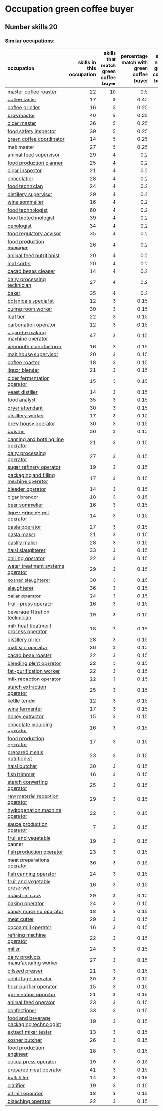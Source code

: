 # Occupation green coffee buyer
## Number skills 20
### Similar occupations:
| occupation                                                                              |   skills in this occupation |   skills that match green coffee buyer |   percentage match with green coffee buyer |   skills not in green coffee buyer |
|:----------------------------------------------------------------------------------------|----------------------------:|---------------------------------------:|-------------------------------------------:|-----------------------------------:|
| [master coffee roaster](master_coffee_roaster.md)                                       |                          22 |                                     10 |                                       0.5  |                                 12 |
| [coffee taster](coffee_taster.md)                                                       |                          17 |                                      9 |                                       0.45 |                                  8 |
| [coffee grinder](coffee_grinder.md)                                                     |                          16 |                                      5 |                                       0.25 |                                 11 |
| [brewmaster](brewmaster.md)                                                             |                          40 |                                      5 |                                       0.25 |                                 35 |
| [cider master](cider_master.md)                                                         |                          36 |                                      5 |                                       0.25 |                                 31 |
| [food safety inspector](food_safety_inspector.md)                                       |                          39 |                                      5 |                                       0.25 |                                 34 |
| [green coffee coordinator](green coffee coordinator.md)                                 |                          14 |                                      5 |                                       0.25 |                                  9 |
| [malt master](malt_master.md)                                                           |                          27 |                                      5 |                                       0.25 |                                 22 |
| [animal feed supervisor](animal_feed_supervisor.md)                                     |                          29 |                                      4 |                                       0.2  |                                 25 |
| [food production planner](food_production_planner.md)                                   |                          25 |                                      4 |                                       0.2  |                                 21 |
| [cigar inspector](cigar_inspector.md)                                                   |                          21 |                                      4 |                                       0.2  |                                 17 |
| [chocolatier](chocolatier.md)                                                           |                          28 |                                      4 |                                       0.2  |                                 24 |
| [food technician](food_technician.md)                                                   |                          24 |                                      4 |                                       0.2  |                                 20 |
| [distillery supervisor](distillery_supervisor.md)                                       |                          29 |                                      4 |                                       0.2  |                                 25 |
| [wine sommelier](wine_sommelier.md)                                                     |                          16 |                                      4 |                                       0.2  |                                 12 |
| [food technologist](food_technologist.md)                                               |                          60 |                                      4 |                                       0.2  |                                 56 |
| [food biotechnologist](food_biotechnologist.md)                                         |                          39 |                                      4 |                                       0.2  |                                 35 |
| [oenologist](oenologist.md)                                                             |                          34 |                                      4 |                                       0.2  |                                 30 |
| [food regulatory advisor](food_regulatory_advisor.md)                                   |                          35 |                                      4 |                                       0.2  |                                 31 |
| [food production manager](food_production_manager.md)                                   |                          26 |                                      4 |                                       0.2  |                                 22 |
| [animal feed nutritionist](animal_feed_nutritionist.md)                                 |                          20 |                                      4 |                                       0.2  |                                 16 |
| [leaf sorter](leaf_sorter.md)                                                           |                          20 |                                      4 |                                       0.2  |                                 16 |
| [cacao beans cleaner](cacao_beans_cleaner.md)                                           |                          14 |                                      4 |                                       0.2  |                                 10 |
| [dairy processing technician](dairy_processing_technician.md)                           |                          27 |                                      4 |                                       0.2  |                                 23 |
| [baker](baker.md)                                                                       |                          35 |                                      4 |                                       0.2  |                                 31 |
| [botanicals specialist](botanicals_specialist.md)                                       |                          12 |                                      3 |                                       0.15 |                                  9 |
| [curing room worker](curing_room_worker.md)                                             |                          30 |                                      3 |                                       0.15 |                                 27 |
| [leaf tier](leaf_tier.md)                                                               |                          22 |                                      3 |                                       0.15 |                                 19 |
| [carbonation operator](carbonation_operator.md)                                         |                          12 |                                      3 |                                       0.15 |                                  9 |
| [cigarette making machine operator](cigarette_making_machine_operator.md)               |                          47 |                                      3 |                                       0.15 |                                 44 |
| [vermouth manufacturer](vermouth_manufacturer.md)                                       |                          16 |                                      3 |                                       0.15 |                                 13 |
| [malt house supervisor](malt_house_supervisor.md)                                       |                          20 |                                      3 |                                       0.15 |                                 17 |
| [coffee roaster](coffee_roaster.md)                                                     |                          18 |                                      3 |                                       0.15 |                                 15 |
| [liquor blender](liquor_blender.md)                                                     |                          21 |                                      3 |                                       0.15 |                                 18 |
| [cider fermentation operator](cider_fermentation_operator.md)                           |                          15 |                                      3 |                                       0.15 |                                 12 |
| [yeast distiller](yeast_distiller.md)                                                   |                          14 |                                      3 |                                       0.15 |                                 11 |
| [food analyst](food_analyst.md)                                                         |                          35 |                                      3 |                                       0.15 |                                 32 |
| [dryer attendant](dryer_attendant.md)                                                   |                          30 |                                      3 |                                       0.15 |                                 27 |
| [distillery worker](distillery_worker.md)                                               |                          17 |                                      3 |                                       0.15 |                                 14 |
| [brew house operator](brew_house_operator.md)                                           |                          30 |                                      3 |                                       0.15 |                                 27 |
| [butcher](butcher.md)                                                                   |                          36 |                                      3 |                                       0.15 |                                 33 |
| [canning and bottling line operator](canning_and_bottling_line_operator.md)             |                          21 |                                      3 |                                       0.15 |                                 18 |
| [dairy processing operator](dairy_processing_operator.md)                               |                          27 |                                      3 |                                       0.15 |                                 24 |
| [sugar refinery operator](sugar_refinery_operator.md)                                   |                          19 |                                      3 |                                       0.15 |                                 16 |
| [packaging and filling machine operator](packaging_and_filling_machine_operator.md)     |                          17 |                                      3 |                                       0.15 |                                 14 |
| [blender operator](blender_operator.md)                                                 |                          14 |                                      3 |                                       0.15 |                                 11 |
| [cigar brander](cigar_brander.md)                                                       |                          18 |                                      3 |                                       0.15 |                                 15 |
| [beer sommelier](beer_sommelier.md)                                                     |                          16 |                                      3 |                                       0.15 |                                 13 |
| [liquor grinding mill operator](liquor_grinding_mill_operator.md)                       |                          14 |                                      3 |                                       0.15 |                                 11 |
| [pasta operator](pasta_operator.md)                                                     |                          27 |                                      3 |                                       0.15 |                                 24 |
| [pasta maker](pasta_maker.md)                                                           |                          21 |                                      3 |                                       0.15 |                                 18 |
| [pastry maker](pastry_maker.md)                                                         |                          28 |                                      3 |                                       0.15 |                                 25 |
| [halal slaughterer](halal_slaughterer.md)                                               |                          33 |                                      3 |                                       0.15 |                                 30 |
| [chilling operator](chilling_operator.md)                                               |                          22 |                                      3 |                                       0.15 |                                 19 |
| [water treatment systems operator](water_treatment_systems_operator.md)                 |                          29 |                                      3 |                                       0.15 |                                 26 |
| [kosher slaughterer](kosher_slaughterer.md)                                             |                          30 |                                      3 |                                       0.15 |                                 27 |
| [slaughterer](slaughterer.md)                                                           |                          36 |                                      3 |                                       0.15 |                                 33 |
| [cellar operator](cellar_operator.md)                                                   |                          24 |                                      3 |                                       0.15 |                                 21 |
| [fruit-press operator](fruit-press_operator.md)                                         |                          16 |                                      3 |                                       0.15 |                                 13 |
| [beverage filtration technician](beverage_filtration_technician.md)                     |                          19 |                                      3 |                                       0.15 |                                 16 |
| [milk heat treatment process operator](milk_heat_treatment_process_operator.md)         |                          18 |                                      3 |                                       0.15 |                                 15 |
| [distillery miller](distillery_miller.md)                                               |                          28 |                                      3 |                                       0.15 |                                 25 |
| [malt kiln operator](malt_kiln_operator.md)                                             |                          28 |                                      3 |                                       0.15 |                                 25 |
| [cacao bean roaster](cacao_bean_roaster.md)                                             |                          22 |                                      3 |                                       0.15 |                                 19 |
| [blending plant operator](blending_plant_operator.md)                                   |                          22 |                                      3 |                                       0.15 |                                 19 |
| [fat-purification worker](fat-purification_worker.md)                                   |                          22 |                                      3 |                                       0.15 |                                 19 |
| [milk reception operator](milk_reception_operator.md)                                   |                          22 |                                      3 |                                       0.15 |                                 19 |
| [starch extraction operator](starch_extraction_operator.md)                             |                          25 |                                      3 |                                       0.15 |                                 22 |
| [kettle tender](kettle_tender.md)                                                       |                          12 |                                      3 |                                       0.15 |                                  9 |
| [wine fermenter](wine_fermenter.md)                                                     |                          17 |                                      3 |                                       0.15 |                                 14 |
| [honey extractor](honey_extractor.md)                                                   |                          15 |                                      3 |                                       0.15 |                                 12 |
| [chocolate moulding operator](chocolate_moulding_operator.md)                           |                          16 |                                      3 |                                       0.15 |                                 13 |
| [food production operator](food_production_operator.md)                                 |                          17 |                                      3 |                                       0.15 |                                 14 |
| [prepared meals nutritionist](prepared_meals_nutritionist.md)                           |                          23 |                                      3 |                                       0.15 |                                 20 |
| [halal butcher](halal_butcher.md)                                                       |                          30 |                                      3 |                                       0.15 |                                 27 |
| [fish trimmer](fish_trimmer.md)                                                         |                          16 |                                      3 |                                       0.15 |                                 13 |
| [starch converting operator](starch_converting_operator.md)                             |                          25 |                                      3 |                                       0.15 |                                 22 |
| [raw material reception operator](raw_material_reception_operator.md)                   |                          29 |                                      3 |                                       0.15 |                                 26 |
| [hydrogenation machine operator](hydrogenation_machine_operator.md)                     |                          22 |                                      3 |                                       0.15 |                                 19 |
| [sauce production operator](sauce_production_operator.md)                               |                           7 |                                      3 |                                       0.15 |                                  4 |
| [fruit and vegetable canner](fruit_and_vegetable_canner.md)                             |                          19 |                                      3 |                                       0.15 |                                 16 |
| [fish production operator](fish_production_operator.md)                                 |                          23 |                                      3 |                                       0.15 |                                 20 |
| [meat preparations operator](meat_preparations_operator.md)                             |                          36 |                                      3 |                                       0.15 |                                 33 |
| [fish canning operator](fish_canning_operator.md)                                       |                          24 |                                      3 |                                       0.15 |                                 21 |
| [fruit and vegetable preserver](fruit_and_vegetable_preserver.md)                       |                          16 |                                      3 |                                       0.15 |                                 13 |
| [industrial cook](industrial_cook.md)                                                   |                          29 |                                      3 |                                       0.15 |                                 26 |
| [baking operator](baking_operator.md)                                                   |                          24 |                                      3 |                                       0.15 |                                 21 |
| [candy machine operator](candy_machine_operator.md)                                     |                          18 |                                      3 |                                       0.15 |                                 15 |
| [meat cutter](meat_cutter.md)                                                           |                          29 |                                      3 |                                       0.15 |                                 26 |
| [cocoa mill operator](cocoa_mill_operator.md)                                           |                          16 |                                      3 |                                       0.15 |                                 13 |
| [refining machine operator](refining_machine_operator.md)                               |                          22 |                                      3 |                                       0.15 |                                 19 |
| [miller](miller.md)                                                                     |                          24 |                                      3 |                                       0.15 |                                 21 |
| [dairy products manufacturing worker](dairy_products_manufacturing_worker.md)           |                          27 |                                      3 |                                       0.15 |                                 24 |
| [oilseed presser](oilseed_presser.md)                                                   |                          21 |                                      3 |                                       0.15 |                                 18 |
| [centrifuge operator](centrifuge_operator.md)                                           |                          20 |                                      3 |                                       0.15 |                                 17 |
| [flour purifier operator](flour_purifier_operator.md)                                   |                          15 |                                      3 |                                       0.15 |                                 12 |
| [germination operator](germination_operator.md)                                         |                          21 |                                      3 |                                       0.15 |                                 18 |
| [animal feed operator](animal_feed_operator.md)                                         |                          23 |                                      3 |                                       0.15 |                                 20 |
| [confectioner](confectioner.md)                                                         |                          33 |                                      3 |                                       0.15 |                                 30 |
| [food and beverage packaging technologist](food_and_beverage_packaging_technologist.md) |                          19 |                                      3 |                                       0.15 |                                 16 |
| [extract mixer tester](extract_mixer_tester.md)                                         |                          13 |                                      3 |                                       0.15 |                                 10 |
| [kosher butcher](kosher_butcher.md)                                                     |                          26 |                                      3 |                                       0.15 |                                 23 |
| [food production engineer](food_production_engineer.md)                                 |                          18 |                                      3 |                                       0.15 |                                 15 |
| [cocoa press operator](cocoa_press_operator.md)                                         |                          19 |                                      3 |                                       0.15 |                                 16 |
| [prepared meat operator](prepared_meat_operator.md)                                     |                          41 |                                      3 |                                       0.15 |                                 38 |
| [bulk filler](bulk_filler.md)                                                           |                          14 |                                      3 |                                       0.15 |                                 11 |
| [clarifier](clarifier.md)                                                               |                          19 |                                      3 |                                       0.15 |                                 16 |
| [oil mill operator](oil_mill_operator.md)                                               |                          18 |                                      3 |                                       0.15 |                                 15 |
| [blanching operator](blanching_operator.md)                                             |                          22 |                                      3 |                                       0.15 |                                 19 |
